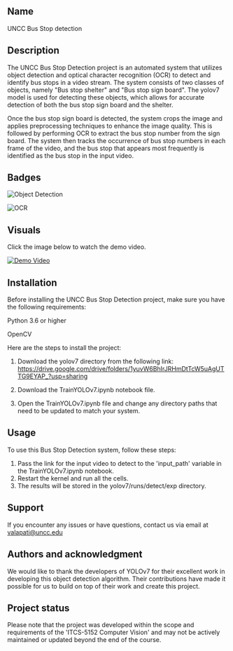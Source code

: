 ## Name
UNCC Bus Stop detection

## Description
The UNCC Bus Stop Detection project is an automated system that utilizes object detection and optical character recognition (OCR) to detect and identify bus stops in a video stream. The system consists of two classes of objects, namely "Bus stop shelter" and "Bus stop sign board". The yolov7 model is used for detecting these objects, which allows for accurate detection of both the bus stop sign board and the shelter.

Once the bus stop sign board is detected, the system crops the image and applies preprocessing techniques to enhance the image quality. This is followed by performing OCR to extract the bus stop number from the sign board. The system then tracks the occurrence of bus stop numbers in each frame of the video, and the bus stop that appears most frequently is identified as the bus stop in the input video.

## Badges
![Object Detection](https://img.shields.io/badge/Object%20Detection-Passing-brightgreen)

![OCR](https://img.shields.io/badge/OCR-Passing-brightgreen)

## Visuals
Click the image below to watch the demo video.

[![Demo Video](https://img.youtube.com/vi/SoGs2Rjn1NI/0.jpg)](https://www.youtube.com/watch?v=SoGs2Rjn1NI)

## Installation
Before installing the UNCC Bus Stop Detection project, make sure you have the following requirements:

Python 3.6 or higher

OpenCV

Here are the steps to install the project:

1. Download the yolov7 directory from the following link: https://drive.google.com/drive/folders/1yuvW6BhIrJRHmDtTcW5uAgUTTG9EYAP_?usp=sharing

2. Download the TrainYOLOv7.ipynb notebook file.

3. Open the TrainYOLOv7.ipynb file and change any directory paths that need to be updated to match your system.

## Usage
To use this Bus Stop Detection system, follow these steps:

1. Pass the link for the input video to detect to the 'input_path' variable in the TrainYOLOv7.ipynb notebook.
2. Restart the kernel and run all the cells.
3. The results will be stored in the yolov7/runs/detect/exp directory.

## Support
If you encounter any issues or have questions, contact us via email at valapati@uncc.edu

## Authors and acknowledgment
We would like to thank the developers of YOLOv7 for their excellent work in developing this object detection algorithm. Their contributions have made it possible for us to build on top of their work and create this project.

## Project status
Please note that the project was developed within the scope and requirements of the 'ITCS-5152 Computer Vision' and may not be actively maintained or updated beyond the end of the course.
